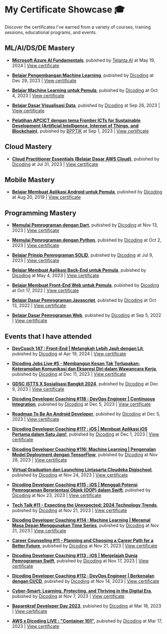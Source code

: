 # My Certificate Showcase 🎓
Discover the certificates I've earned from a variety of courses, training sessions, educational programs, and events.

## ML/AI/DS/DE Mastery

- **[Microsoft Azure AI Fundamentals](dicoding/microsoft-azure-ai-fundamentals/README.md)**, pubished by [Telanta AI](https://talentaid.biji-biji.com/) at May 19, 2024 | [View certificate](https://talentaid.biji-biji.com/storage/certificates/Certificate_73559_37_ur8bo.pdf?sv=2019-07-07&sr=b&sig=oXp5sI7k4Gh9xh6lRr1NN7LZ0InNeN1K1IWfigvscgE%3D&se=2024-05-26T09%3A55%3A40Z&sp=r)

- **[Belajar Pengembangan Machine Learning](dicoding/belajar-pengembangan-machine-learning/README.md)**, pubished by [Dicoding](https://www.dicoding.com/academies/185) at Dec 29, 2023 | [View certificate](https://www.dicoding.com/certificates/JMZVD3OLQZN9)

- **[Belajar Machine Learning untuk Pemula](dicoding/belajar-machine-learning-untuk-pemula/README.md)**, pubished by [Dicoding](https://www.dicoding.com/academies/184) at Oct 4, 2023 | [View certificate](https://www.dicoding.com/certificates/L4PQ8E5G4ZO1)

- **[Belajar Dasar Visualisasi Data](dicoding/belajar-dasar-visualisasi-data/README.md)**, pubished by [Dicoding](https://www.dicoding.com/academies/177) at Sep 26, 2023 | [View certificate](https://www.dicoding.com/certificates/6RPN4VL9QX2M)

- **[Pelatihan APCICT dengan tema Frontier ICTs for Sustainable Development (Artificial Intelligence, Internet of Things, and Blockchain)](bpptik/pelatihan-frontier-icts-for-sustainable-development-2023/README.md)**, pubished by [BPPTIK](https://bpptik.kominfo.go.id/Publikasi/detail/dibuka-pendaftaran-pelatihan-frontier-icts-for-sustainable-development-artificial-intelligence-internet-of-things-and-block-chain-tahun-2023) at Sep 1, 2023 | [View certificate](bpptik/pelatihan-frontier-icts-for-sustainable-development-2023/certificate/kemkominfo-certificate.pdf)

## Cloud Mastery

- **[Cloud Practitioner Essentials (Belajar Dasar AWS Cloud)](dicoding/cloud-practitioner-essentials-belajar-dasar-aws-cloud/README.md)**, pubished by [Dicoding](https://www.dicoding.com/academies/251) at Jul 31, 2023 | [View certificate](https://www.dicoding.com/certificates/72ZD8680QZYW)

## Mobile Mastery

- **[Belajar Membuat Aplikasi Android untuk Pemula](dicoding/belajar-membuat-aplikasi-android-untuk-pemula/README.md)**, pubished by [Dicoding](https://www.dicoding.com/academies/51) at Aug 20, 2019 | [View certificate](https://www.dicoding.com/certificates/MRZM4D3G0XYQ)

## Programming Mastery

- **[Memulai Pemrograman dengan Dart](dicoding/memulai-pemrograman-dengan-dart/README.md)**, pubished by [Dicoding](https://www.dicoding.com/academies/191) at Nov 13, 2023 | [View certificate](https://www.dicoding.com/certificates/EYX4Y3J06ZDL)

- **[Memulai Pemrograman dengan Python](dicoding/memulai-pemrograman-dengan-python/README.md)**, pubished by [Dicoding](https://www.dicoding.com/academies/86) at Oct 2, 2023 | [View certificate](https://www.dicoding.com/certificates/1OP814VYQZQK)

- **[Belajar Prinsip Pemrograman SOLID](dicoding/belajar-prinsip-pemrograman-solid/README.md)**, pubished by [Dicoding](https://www.dicoding.com/academies/169) at Jul 9, 2023 | [View certificate](https://www.dicoding.com/certificates/6RPNWO3K9P2M)

- **[Belajar Membuat Aplikasi Back-End untuk Pemula](dicoding/belajar-membuat-aplikasi-back-end-untuk-pemula/README.md)**, pubished by [Dicoding](https://www.dicoding.com/academies/261) at May 4, 2023 | [View certificate](https://www.dicoding.com/certificates/MEPJVKL6QP3V)

- **[Belajar Membuat Front-End Web untuk Pemula](dicoding/belajar-membuat-front-end-web-untuk-pemula/README.md)**, pubished by [Dicoding](https://www.dicoding.com/academies/315) at Oct 17, 2022 | [View certificate](https://www.dicoding.com/certificates/MEPJK5EN4X3V)

- **[Belajar Dasar Pemrograman Javascript](dicoding/belajar-dasar-pemrograman-javascript/README.md)**, pubished by [Dicoding](https://www.dicoding.com/academies/256) at Oct 13, 2022 | [View certificate](https://www.dicoding.com/certificates/07Z6GKJ92XQR)

- **[Belajar Dasar Pemrograman Web](dicoding/belajar-dasar-pemrograman-web/README.md)**, pubished by [Dicoding](https://www.dicoding.com/academies/123) at Sep 5, 2022 | [View certificate](https://www.dicoding.com/certificates/ERZRM61YQPYV)

## Events that I have attended

- **[DevCoach 147 : Front-End | Melangkah Lebih Jauh dengan Lit](dicoding-events/devcoach-147-front-end-melangkah-lebih-jauh-dengan-lit/README.md)**, pubished by [Dicoding](https://www.dicoding.com/events/8457) at Apr 19, 2024 | [View certificate](dicoding-events/devcoach-147-front-end-melangkah-lebih-jauh-dengan-lit/certificate/certificate.pdf)

- **[Dicoding Jobs Live #5 - Membangun Kesan Tak Terlupakan: Keterampilan Komunikasi dan Ekspresi Diri dalam Wawancara Kerja](dicoding-events/dicoding-jobs-live-5-keterampilan-komunikasi-dan-ekspresi-diri/README.md)**, pubished by [Dicoding](https://www.dicoding.com/events/7188) at Dec 11, 2023 | [View certificate](dicoding-events/dicoding-jobs-live-5-keterampilan-komunikasi-dan-ekspresi-diri/certificate/certificate.pdf)

- **[GDSC iSTTS X Sosialisasi Bangkit 2024](dicoding-events/gdsc-istts-x-sosialisasi-bangkit-2024/README.md)**, pubished by [Dicoding](https://www.dicoding.com/events/7158) at Dec 9, 2023 | [View certificate](dicoding-events/gdsc-istts-x-sosialisasi-bangkit-2024/certificate/certificate.pdf)

- **[Dicoding Developer Coaching #118 : DevOps Engineer | Continuous Integration](dicoding-events/dicoding-developer-coaching-118-devops-engineer-continuous-integration/README.md)**, pubished by [Dicoding](https://www.dicoding.com/events/6938) at Dec 5, 2023 | [View certificate](dicoding-events/dicoding-developer-coaching-118-devops-engineer-continuous-integration/certificate/certificate.pdf)

- **[Roadmap To Be An Android Developer](dicoding-events/roadmap-to-be-an-android-developer/README.md)**, pubished by [Dicoding](https://www.dicoding.com/events/7193) at Dec 5, 2023 | [View certificate](dicoding-events/roadmap-to-be-an-android-developer/certificate/certificate.pdf)

- **[Dicoding Developer Coaching #117 : iOS | Membuat Aplikasi iOS Pertama dalam Satu Jam!](dicoding-events/dicoding-developer-coaching-117-ios-membuat-aplikasi-ios-pertama-dalam-satu-jam/README.md)**, pubished by [Dicoding](https://www.dicoding.com/events/7148) at Dec 1, 2023 | [View certificate](dicoding-events/dicoding-developer-coaching-117-ios-membuat-aplikasi-ios-pertama-dalam-satu-jam/certificate/certificate.pdf)

- **[Dicoding Developer Coaching #116: Machine Learning | Pengenalan Model Deployment dengan TensorFlow](dicoding-events/dicoding-developer-coaching-116-machine-learning-deployment-dengan-tensorflow/README.md)**, pubished by [Dicoding](https://www.dicoding.com/events/7123) at Nov 28, 2023 | [View certificate](dicoding-events/dicoding-developer-coaching-116-machine-learning-deployment-dengan-tensorflow/certificate/certificate.pdf)

- **[Virtual Graduation dan Launching Lintasarta Cloudeka Digischool](dicoding-events/virtual-graduation-dan-launching-lintasarta-cloudeka-digischool/README.md)**, pubished by [Dicoding](https://www.dicoding.com/events/7063) at Nov 24, 2023 | [View certificate](dicoding-events/virtual-graduation-dan-launching-lintasarta-cloudeka-digischool/certificate/certificate.pdf)

- **[Dicoding Developer Coaching #115 : iOS | Menggali Potensi Pemrograman Berorientasi Objek (OOP) dalam Swift](dicoding-events/dicoding-developer-coaching-115-ios-menggali-potensi-pemrograman-oop-dalam-swift/README.md)**, pubished by [Dicoding](https://www.dicoding.com/events/7048) at Nov 23, 2023 | [View certificate](dicoding-events/dicoding-developer-coaching-115-ios-menggali-potensi-pemrograman-oop-dalam-swift/certificate/certificate.pdf)

- **[Tech Talk #11 - Expecting the Unexpected: 2024 Technology Trends](dicoding-events/tech-talk-11-expecting-the-unexpected-2024-technology-trends/README.md)**, pubished by [Dicoding](https://www.dicoding.com/events/6703) at Nov 21, 2023 | [View certificate](dicoding-events/tech-talk-11-expecting-the-unexpected-2024-technology-trends/certificate/certificate.pdf)

- **[Dicoding Developer Coaching #114 : Machine Learning | Meramal Masa Depan Menggunakan Time Series](dicoding-events/dicoding-developer-coaching-114-ml-meramal-menggunakan-time-series/README.md)**, pubished by [Dicoding](https://www.dicoding.com/events/7043) at Nov 21, 2023 | [View certificate](dicoding-events/dicoding-developer-coaching-114-ml-meramal-menggunakan-time-series/certificate/certificate.pdf)

- **[Career Counseling #11 - Planning and Choosing a Career Path for a Better Future](dicoding-events/career-counseling-11-planning-and-choosing-a-career-path-for-a-better-future/README.md)**, pubished by [Dicoding](https://www.dicoding.com/events/6708) at Nov 21, 2023 | [View certificate](dicoding-events/career-counseling-11-planning-and-choosing-a-career-path-for-a-better-future/certificate/certificate.pdf)

- **[Dicoding Developer Coaching #113 : iOS | Menjelajah Dunia Pemrograman Swift](dicoding-events/dicoding-developer-coaching-113-ios-menjelajah-dunia-pemrograman-swift/README.md)**, pubished by [Dicoding](https://www.dicoding.com/events/6938) at Nov 17, 2023 | [View certificate](dicoding-events/dicoding-developer-coaching-113-ios-menjelajah-dunia-pemrograman-swift/certificate/certificate.pdf)

- **[Dicoding Developer Coaching #112 : DevOps Engineer | Berkenalan dengan CI/CD](dicoding-events/dicoding-developer-coaching-112-devops-engineer-berkenalan-dengan-ci-cd/README.md)**, pubished by [Dicoding](https://www.dicoding.com/events/6933) at Nov 14, 2023 | [View certificate](dicoding-events/dicoding-developer-coaching-112-devops-engineer-berkenalan-dengan-ci-cd/certificate/certificate.pdf)

- **[Cyber-Smart: Learning, Protecting, and Thriving in the Digital Era](dicoding-events/cyber-smart-learning-protecting-and-thriving-in-the-digital-era/README.md)**, pubished by [Dicoding](https://www.dicoding.com/events/6793) at Nov 7, 2023 | [View certificate](dicoding-events/cyber-smart-learning-protecting-and-thriving-in-the-digital-era/certificate/certificate.pdf)

- **[Baparekraf Developer Day 2023](dicoding-events/baparekraf-developer-day-2023/README.md)**, pubished by [Dicoding](https://www.dicoding.com/events/5795) at Mar 18, 2023 | [View certificate](dicoding-events/baparekraf-developer-day-2023/certificate/certificate.pdf)

- **[AWS x Dicoding LIVE : "Container 101"](dicoding-events/aws-x-dicoding-live-container-101/README.md)**, pubished by [Dicoding](https://www.dicoding.com/events/5980) at Mar 17, 2023 | [View certificate](dicoding-events/aws-x-dicoding-live-container-101/certificate/certificate.pdf)
